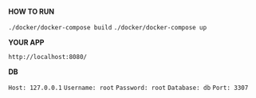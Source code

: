 **HOW TO RUN**

`./docker/docker-compose build`
`./docker/docker-compose up`

**YOUR APP**

`http://localhost:8080/`

**DB**

`Host: 127.0.0.1`
`Username: root`
`Password: root`
`Database: db`
`Port: 3307`